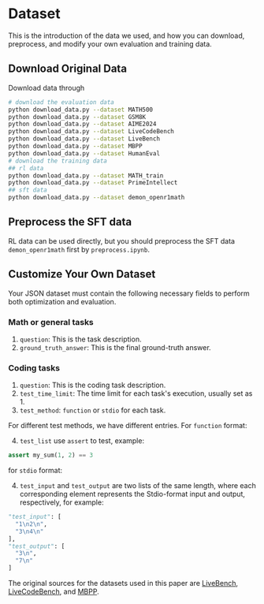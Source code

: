 # Dataset

This is the introduction of the data we used, and how you can download, preprocess, and modify your own evaluation and training data.
## Download Original Data

Download data through
```bash
# download the evaluation data
python download_data.py --dataset MATH500
python download_data.py --dataset GSM8K
python download_data.py --dataset AIME2024
python download_data.py --dataset LiveCodeBench
python download_data.py --dataset LiveBench
python download_data.py --dataset MBPP
python download_data.py --dataset HumanEval
# download the training data
## rl data
python download_data.py --dataset MATH_train
python download_data.py --dataset PrimeIntellect
## sft data
python download_data.py --dataset demon_openr1math
```


## Preprocess the SFT data

RL data can be used directly, but you should preprocess the SFT data `demon_openr1math` first by `preprocess.ipynb`.



## Customize Your Own Dataset

Your JSON dataset must contain the following necessary fields to perform both optimization and evaluation.

### Math or general tasks
1. `question`: This is the task description.
2. `ground_truth_answer`: This is the final ground-truth answer.

### Coding tasks

1. `question`: This is the coding task description.
2. `test_time_limit`: The time limit for each task's execution, usually set as 1.
3. `test_method`: `function` or `stdio` for each task.

For different test methods, we have different entries. For `function` format:

4. `test_list` use `assert` to test, example:
```python
assert my_sum(1, 2) == 3
```

for `stdio` format:

4. `test_input` and `test_output` are two lists of the same length, where each corresponding element represents the Stdio-format input and output, respectively, for example:
```python
"test_input": [
  "1\n2\n",
  "3\n4\n"
],
"test_output": [
  "3\n",
  "7\n"
]
```



The original sources for the datasets used in this paper are [LiveBench](https://huggingface.co/datasets/livebench/coding), [LiveCodeBench](https://huggingface.co/datasets/livecodebench/code_generation_lite), and [MBPP](https://huggingface.co/datasets/google-research-datasets/mbpp).
